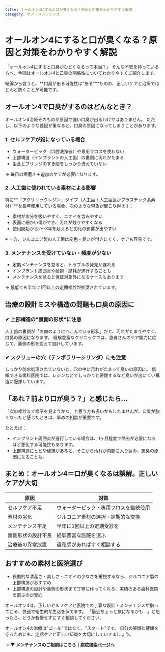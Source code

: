 ```yaml
---
title: オールオン4にすると口が臭くなる？原因と対策をわかりやすく解説
category: ケア・メンテナンス
---
```


# オールオン4にすると口が臭くなる？原因と対策をわかりやすく解説

「オールオン4にすると口臭がひどくなるって本当？」
そんな不安を持っている方へ、今回はオールオン4と口臭の関係性についてわかりやすくご紹介します。

結論から言うと、**口臭が出る可能性は"ある"**ものの、正しいケアと治療でほとんど防ぐことが可能です。

## オールオン4で口臭がするのはどんなとき？

オールオン4治療そのものが原因で強い口臭が出るわけではありません。
ただし、以下のような要因が重なると、口臭の原因になってしまうことがあります。

### 1. セルフケアが雑になっている場合
- ウォーターピック（口腔洗浄器）や専用フロスを使わない
- 上部構造（インプラントの人工歯）の裏側に汚れがたまる
- 歯茎とブリッジのすき間をしっかり洗えていない

→ 毎日の歯磨き＋追加のケアが必要になります。

### 2. 人工歯に使われている素材による影響

特に**「アクリリックレジン」タイプ（人工歯＋人工歯茎がプラスチック系素材）**を長年使用している場合、次のような現象が起こり得ます：
- 素材が水分を吸いやすく、ニオイを含みやすい
- 表面に細かい傷ができ、汚れが残りやすくなる
- 使用開始から2〜3年を超えると劣化の影響が出やすい

※ 一方、ジルコニア製の人工歯は変色・臭いが付きにくく、ケアも容易です。

### 3. メンテナンスを受けていない・頻度が少ない
- 定期メンテナンスを怠ると、トラブルの発見が遅れる
- インプラント周囲炎や破損・摩耗が進行することも
- メンテナンスを怠ると保証対象外になるケースもあります

→ 最低でも半年に1回以上の定期検診が推奨されています。

## 治療の設計ミスや構造の問題も口臭の原因に

### ✔ 上部構造の"裏側の形状"に注意

人工歯の裏側が「お皿のようにへこんでいる形状」だと、汚れがたまりやすく、口臭の原因になります。
経験豊富なクリニックでは、患者さんのケア能力に応じて、裏側の形を変えて設計しています。

### ✔ スクリューの穴（テンポラリーシリンダ）にも注意

しっかり防水処理されていないと、穴の中に汚れがたまって臭いの原因に。
信頼できる歯科医院では、レジンなどでしっかりと密閉するなど臭いが出にくい構造に配慮しています。

## 「あれ？前より口が臭う？」と感じたら…

「次の検診まで様子を見ようかな」と思う方も多いかもしれませんが、口臭が強くなったと感じたときは、早めの相談が重要です。

たとえば：
- インプラント周囲炎が進行している場合は、1ヶ月程度で除去が必要になるほど悪化する可能性もあります。
- 上部構造にヒビや破損があると、そこから汚れが内部に入り込み、悪臭の原因になることも。

## まとめ：オールオン4＝口が臭くなるは誤解。正しいケアが大切

| 原因 | 対策 |
|---|---|
| セルフケア不足 | ウォーターピック・専用フロスを継続使用 |
| 素材の劣化 | ジルコニア素材の選択・定期的な交換 |
| メンテナンス不足 | 半年に1回以上の定期受診を |
| 裏側形状の設計不良 | 経験豊富な医院を選ぶ |
| 治療後の異常放置 | 違和感があればすぐ相談する |

## おすすめの素材と医院選び

- 長期的な清潔さ・美しさ・ニオイの少なさを重視するなら、ジルコニア製の上部構造がおすすめ
- 上部構造の設計や裏側の形状まで丁寧に作ってくれる、実績のある歯科医院を選ぶのが安心

オールオン4は、正しいセルフケアと医院での丁寧な設計・メンテナンスが揃ってこそ、快適で衛生的な生活を保てます。
「最近ちょっと気になるかも…」と思ったら、どうか我慢せずにすぐ相談してください。

オールオン4の治療は"ゴール"ではなく、"スタート"です。
自分の笑顔と健康を守るためにも、定期ケアと正しい知識を大切にしていきましょう。

→ **▼ メンテナンスのご相談はこちら｜[病院検索ページへ](/hospitals/)**